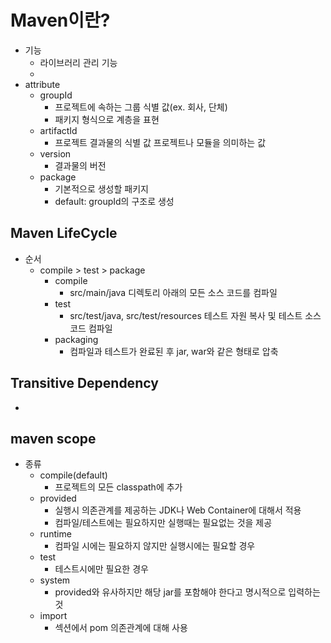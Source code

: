 # Maven이란?
- 기능
    - 라이브러리 관리 기능
    -
- attribute
    - groupId
        - 프로젝트에 속하는 그룹 식별 값(ex. 회사, 단체)
        - 패키지 형식으로 계층을 표현
    - artifactId
        - 프로젝트 결과물의 식별 값 프로젝트나 모듈을 의미하는 값
    - version
        - 결과물의 버전
    - package
        - 기본적으로 생성할 패키지
        - default: groupId의 구조로 생성

## Maven LifeCycle
- 순서
    - compile > test > package
        - compile
            - src/main/java 디렉토리 아래의 모든 소스 코드를 컴파일
        - test
            - src/test/java, src/test/resources 테스트 자원 복사 및 테스트 소스 코드 컴파일
        - packaging
            - 컴파일과 테스트가 완료된 후 jar, war와 같은 형태로 압축
## Transitive Dependency
-

## maven scope
- 종류
    - compile(default)
        - 프로젝트의 모든 classpath에 추가
    - provided
        - 실행시 의존관계를 제공하는 JDK나 Web Container에 대해서 적용
        - 컴파일/테스트에는 필요하지만 실행때는 필요없는 것을 제공
    - runtime
        - 컴파일 시에는 필요하지 않지만 실행시에는 필요할 경우
    - test
        - 테스트시에만 필요한 경우
    - system
        - provided와 유사하지만 해당 jar를 포함해야 한다고 명시적으로 입력하는 것
    - import
        - <dependencyManagement> 섹션에서 pom 의존관계에 대해 사용
